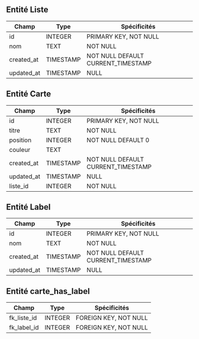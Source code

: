 ## Entité Liste

|Champ|Type|Spécificités|
|-|-|-|
|id|INTEGER|PRIMARY KEY, NOT NULL|
|nom|TEXT|NOT NULL|
|created_at|TIMESTAMP|NOT NULL DEFAULT CURRENT_TIMESTAMP|
|updated_at|TIMESTAMP|NULL|

## Entité Carte

|Champ|Type|Spécificités|
|-|-|-|
|id|INTEGER|PRIMARY KEY, NOT NULL|
|titre|TEXT|NOT NULL|
|position|INTEGER|NOT NULL DEFAULT 0|
|couleur|TEXT|
|created_at|TIMESTAMP|NOT NULL DEFAULT CURRENT_TIMESTAMP|
|updated_at|TIMESTAMP|NULL|
|liste_id|INTEGER|NOT NULL|

## Entité Label

|Champ|Type|Spécificités|
|-|-|-|
|id|INTEGER|PRIMARY KEY, NOT NULL|
|nom|TEXT|NOT NULL|
|created_at|TIMESTAMP|NOT NULL DEFAULT CURRENT_TIMESTAMP|
|updated_at|TIMESTAMP|NULL|

## Entité carte_has_label

|Champ|Type|Spécificités|
|-|-|-|
|fk_liste_id|INTEGER|FOREIGN KEY, NOT NULL|
|fk_label_id|INTEGER|FOREIGN KEY, NOT NULL|